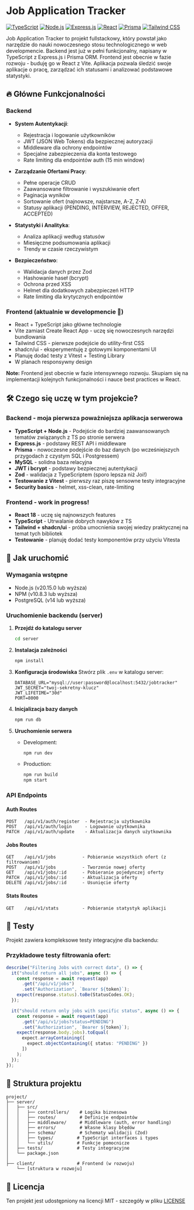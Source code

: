 # Job Application Tracker

[![TypeScript](https://img.shields.io/badge/TypeScript-007ACC?style=for-the-badge&logo=typescript&logoColor=white)](https://www.typescriptlang.org/)
[![Node.js](https://img.shields.io/badge/Node.js-43853D?style=for-the-badge&logo=node.js&logoColor=white)](https://nodejs.org/)
[![Express.js](https://img.shields.io/badge/Express.js-404D59?style=for-the-badge)](https://expressjs.com/)
[![React](https://img.shields.io/badge/React-20232A?style=for-the-badge&logo=react&logoColor=61DAFB)](https://reactjs.org/)
[![Prisma](https://img.shields.io/badge/Prisma-3982CE?style=for-the-badge&logo=Prisma&logoColor=white)](https://www.prisma.io/)
[![Tailwind CSS](https://img.shields.io/badge/Tailwind_CSS-38B2AC?style=for-the-badge&logo=tailwind-css&logoColor=white)](https://tailwindcss.com/)

Job Application Tracker to projekt fullstackowy, który powstał jako narzędzie do nauki nowoczesnego stosu technologicznego w web developmencie. Backend jest już w pełni funkcjonalny, napisany w TypeScript z Express.js i Prisma ORM. Frontend jest obecnie w fazie rozwoju - buduję go w React z Vite. Aplikacja pozwala śledzić swoje aplikacje o pracę, zarządzać ich statusami i analizować podstawowe statystyki.

## 🔥 Główne Funkcjonalności

### Backend
- **System Autentykacji**:
  - Rejestracja i logowanie użytkowników
  - JWT (JSON Web Tokens) dla bezpiecznej autoryzacji
  - Middleware dla ochrony endpointów
  - Specjalne zabezpieczenia dla konta testowego
  - Rate limiting dla endpointów auth (15 min window)

- **Zarządzanie Ofertami Pracy**:
  - Pełne operacje CRUD
  - Zaawansowane filtrowanie i wyszukiwanie ofert
  - Paginacja wyników
  - Sortowanie ofert (najnowsze, najstarsze, A-Z, Z-A)
  - Statusy aplikacji (PENDING, INTERVIEW, REJECTED, OFFER, ACCEPTED)

- **Statystyki i Analityka**:
  - Analiza aplikacji według statusów
  - Miesięczne podsumowania aplikacji
  - Trendy w czasie rzeczywistym

- **Bezpieczeństwo**:
  - Walidacja danych przez Zod
  - Hashowanie haseł (bcrypt)
  - Ochrona przed XSS
  - Helmet dla dodatkowych zabezpieczeń HTTP
  - Rate limiting dla krytycznych endpointów

### Frontend (aktualnie w developmencie 🚧)
- React + TypeScript jako główne technologie
- Vite zamiast Create React App - uczę się nowoczesnych narzędzi bundlowania
- Tailwind CSS - pierwsze podejście do utility-first CSS
- shadcn/ui - eksperymentuję z gotowymi komponentami UI
- Planuję dodać testy z Vitest + Testing Library
- W planach responsywny design

**Note:** Frontend jest obecnie w fazie intensywnego rozwoju. Skupiam się na implementacji kolejnych funkcjonalności i nauce best practices w React.

## 🛠️ Czego się uczę w tym projekcie?

### Backend - moja pierwsza poważniejsza aplikacja serwerowa
- **TypeScript + Node.js** - Podejście do bardziej zaawansowanych tematów związanych  z TS po stronie serwera
- **Express.js** - podstawy REST API i middleware
- **Prisma** - nowoczesne podejście do baz danych (po wcześniejszych przygodach z czystym SQL i Postgressem)
- **MySQL** - solidna baza relacyjna
- **JWT i bcrypt** - podstawy bezpiecznej autentykacji
- **Zod** - walidacja z TypeScriptem (sporo lepsza niż Joi!)
- **Testowanie z Vitest** - pierwszy raz piszę sensowne testy integracyjne
- **Security basics** - helmet, xss-clean, rate-limiting

### Frontend - work in progress! 
- **React 18** - uczę się najnowszych features
- **TypeScript** - Utrwalanie dobrych nawyków z TS
- **Tailwind + shadcn/ui** - próba umocnienia swojej wiedzy praktycznej na temat tych bibliotek
- **Testowanie** - planuję dodać testy komponentów przy użyciu Vitesta

## 🚀 Jak uruchomić

### Wymagania wstępne
- Node.js (v20.15.0 lub wyższa)
- NPM (v10.8.3 lub wyższa)
- PostgreSQL (v14 lub wyższa)

### Uruchomienie backendu (server)

1. **Przejdź do katalogu server**
   ```bash
   cd server
   ```

2. **Instalacja zależności**
   ```bash
   npm install
   ```

3. **Konfiguracja środowiska**
   Stwórz plik `.env` w katalogu server:
   ```env
   DATABASE_URL="mysql://user:password@localhost:5432/jobtracker"
   JWT_SECRET="twoj-sekretny-klucz"
   JWT_LIFETIME="30d"
   PORT=8000
   ```

4. **Inicjalizacja bazy danych**
   ```bash
   npm run db
   ```

5. **Uruchomienie serwera**
   - Development:
     ```bash
     npm run dev
     ```
   - Production:
     ```bash
     npm run build
     npm start
     ```

### API Endpoints

#### Auth Routes
```
POST   /api/v1/auth/register  - Rejestracja użytkownika
POST   /api/v1/auth/login     - Logowanie użytkownika
PATCH  /api/v1/auth/update    - Aktualizacja danych użytkownika
```

#### Jobs Routes
```
GET    /api/v1/jobs          - Pobieranie wszystkich ofert (z filtrowaniem)
POST   /api/v1/jobs          - Tworzenie nowej oferty
GET    /api/v1/jobs/:id      - Pobieranie pojedynczej oferty
PATCH  /api/v1/jobs/:id      - Aktualizacja oferty
DELETE /api/v1/jobs/:id      - Usunięcie oferty
```

#### Stats Routes
```
GET    /api/v1/stats         - Pobieranie statystyk aplikacji
```

## 🧪 Testy

Projekt zawiera kompleksowe testy integracyjne dla backendu:

### Przykładowe testy filtrowania ofert:
```typescript
describe("Filtering Jobs with correct data", () => {
  it("should return all jobs", async () => {
    const response = await request(app)
      .get("/api/v1/jobs")
      .set("Authorization", `Bearer ${token}`);
    expect(response.status).toBe(StatusCodes.OK);
  });

  it("should return only jobs with specific status", async () => {
    const response = await request(app)
      .get("/api/v1/jobs?status=PENDING")
      .set("Authorization", `Bearer ${token}`);
    expect(response.body.jobs).toEqual(
      expect.arrayContaining([
        expect.objectContaining({ status: "PENDING" })
      ])
    );
  });
});
```

## 📝 Struktura projektu

```
project/
├── server/                 
│   ├── src/
│   │   ├── controllers/    # Logika biznesowa
│   │   ├── routes/         # Definicje endpointów
│   │   ├── middleware/     # Middleware (auth, error handling)
│   │   ├── errors/         # Własne klasy błędów
│   │   ├── schema/         # Schematy walidacji (Zod)
│   │   ├── types/         # TypeScript interfaces i types
│   │   └── utils/         # Funkcje pomocnicze
│   ├── tests/             # Testy integracyjne
│   └── package.json
│
├── client/                # Frontend (w rozwoju)
    └── [struktura w rozwoju]
```

## 📝 Licencja

Ten projekt jest udostępniony na licencji MIT - szczegóły w pliku [LICENSE](LICENSE)